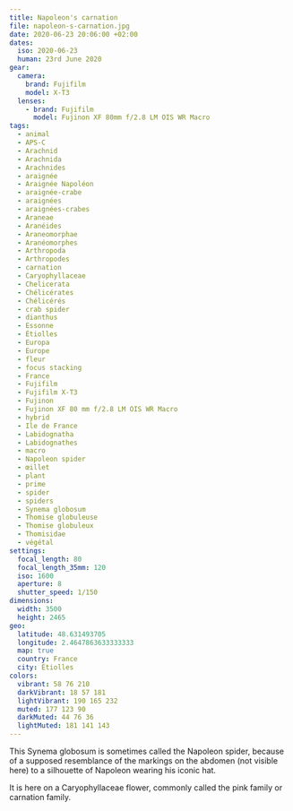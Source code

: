 ```yaml
---
title: Napoleon's carnation
file: napoleon-s-carnation.jpg
date: 2020-06-23 20:06:00 +02:00
dates:
  iso: 2020-06-23
  human: 23rd June 2020
gear:
  camera:
    brand: Fujifilm
    model: X-T3
  lenses:
    - brand: Fujifilm
      model: Fujinon XF 80mm f/2.8 LM OIS WR Macro
tags:
  - animal
  - APS-C
  - Arachnid
  - Arachnida
  - Arachnides
  - araignée
  - Araignée Napoléon
  - araignée-crabe
  - araignées
  - araignées-crabes
  - Araneae
  - Aranéides
  - Araneomorphae
  - Aranéomorphes
  - Arthropoda
  - Arthropodes
  - carnation
  - Caryophyllaceae
  - Chelicerata
  - Chélicérates
  - Chélicérés
  - crab spider
  - dianthus
  - Essonne
  - Étiolles
  - Europa
  - Europe
  - fleur
  - focus stacking
  - France
  - Fujifilm
  - Fujifilm X-T3
  - Fujinon
  - Fujinon XF 80 mm f/2.8 LM OIS WR Macro
  - hybrid
  - Ile de France
  - Labidognatha
  - Labidognathes
  - macro
  - Napoleon spider
  - œillet
  - plant
  - prime
  - spider
  - spiders
  - Synema globosum
  - Thomise globuleuse
  - Thomise globuleux
  - Thomisidae
  - végétal
settings:
  focal_length: 80
  focal_length_35mm: 120
  iso: 1600
  aperture: 8
  shutter_speed: 1/150
dimensions:
  width: 3500
  height: 2465
geo:
  latitude: 48.631493705
  longitude: 2.4647863633333333
  map: true
  country: France
  city: Étiolles
colors:
  vibrant: 58 76 210
  darkVibrant: 18 57 181
  lightVibrant: 190 165 232
  muted: 177 123 90
  darkMuted: 44 76 36
  lightMuted: 181 141 143
---
```


This Synema globosum is sometimes called the Napoleon spider, because of a supposed resemblance of the markings on the abdomen (not visible here) to a silhouette of Napoleon wearing his iconic hat.

It is here on a Caryophyllaceae flower, commonly called the pink family or carnation family.
